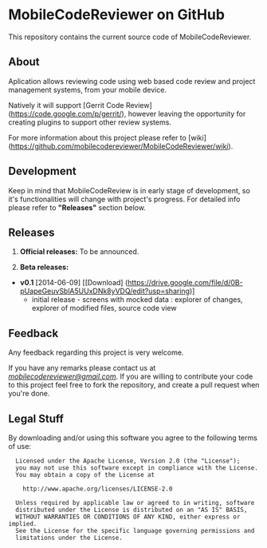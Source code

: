 MobileCodeReviewer on GitHub
==================

This repository contains the current source code of MobileCodeReviewer. 


About
-----------

Aplication allows reviewing code using web based code review and project management systems, from your mobile device.

Natively it will support [Gerrit Code Review] (https://code.google.com/p/gerrit/), however leaving the opportunity for creating plugins to support other review systems.

For more information about this project please refer to [wiki] (https://github.com/mobilecodereviewer/MobileCodeReviewer/wiki).


Development
-----------

Keep in mind that MobileCodeReview is in early stage of development, so it's functionalities will change with project's progress. For detailed info please refer to **"Releases"** section below.


Releases
-----------

1. **Official releases:**
To be announced.

2. **Beta releases:**
 * **v0.1** [2014-06-09]  [[Download] (https://drive.google.com/file/d/0B-pUapeGeuvSblA5UUxDNk8yVDQ/edit?usp=sharing)]
   * initial release - screens with mocked data : explorer of changes, explorer of modified files, source code view
    
 


Feedback
-----------

Any feedback regarding this project is very welcome. 

If you have any remarks please contact us at *mobilecodereviewer@gmail.com*.
If you are willing to contribute your code to this project feel free to fork the repository, and create a pull request when you're done.


Legal Stuff 
-----------

By downloading and/or using this software you agree to the following terms of use:

      Licensed under the Apache License, Version 2.0 (the "License");
      you may not use this software except in compliance with the License.
      You may obtain a copy of the License at
      
        http://www.apache.org/licenses/LICENSE-2.0
      
      Unless required by applicable law or agreed to in writing, software
      distributed under the License is distributed on an "AS IS" BASIS,
      WITHOUT WARRANTIES OR CONDITIONS OF ANY KIND, either express or implied.
      See the License for the specific language governing permissions and
      limitations under the License.
